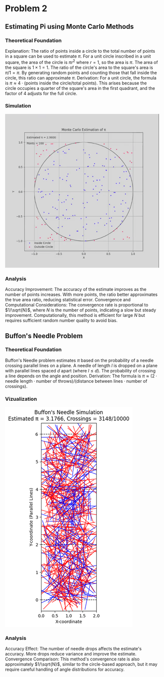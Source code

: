 # Problem 2

## Estimating Pi using Monte Carlo Methods

### Theoretical Foundation

Explanation: The ratio of points inside a circle to the total number of points in a square can be used to estimate $\pi$. For a unit circle inscribed in a unit square, the area of the circle is $\pi r^2$ where $r = 1$, so the area is $\pi$. The area of the square is $1 \times 1 = 1$. The ratio of the circle's area to the square's area is $\pi / 1 = \pi$. By generating random points and counting those that fall inside the circle, this ratio can approximate $\pi$.
Derivation: For a unit circle, the formula is $\pi \approx 4 \cdot (\text{points inside the circle} / \text{total points})$. This arises because the circle occupies a quarter of the square's area in the first quadrant, and the factor of 4 adjusts for the full circle.

### Simulation

![alt text](gyf.gif)

### Analysis

Accuracy Improvement: The accuracy of the estimate improves as the number of points increases. With more points, the ratio better approximates the true area ratio, reducing statistical error.
Convergence and Computational Considerations: The convergence rate is proportional to $1/\sqrt{N}$, where $N$ is the number of points, indicating a slow but steady improvement. Computationally, this method is efficient for large $N$ but requires sufficient random number quality to avoid bias.


## Buffon's Needle Problem

### Theoretical Foundation

Buffon's Needle problem estimates $\pi$ based on the probability of a needle crossing parallel lines on a plane. A needle of length $l$ is dropped on a plane with parallel lines spaced $d$ apart (where $l \leq d$). The probability of crossing a line depends on the angle and position.
Derivation: The formula is $\pi \approx (2 \cdot \text{needle length} \cdot \text{number of throws}) / (\text{distance between lines} \cdot \text{number of crossings})$.

### Vizualization

![alt text](image-6.png)

### Analysis

Accuracy Effect: The number of needle drops affects the estimate's accuracy. More drops reduce variance and improve the estimate.
Convergence Comparison: This method's convergence rate is also approximately $1/\sqrt{N}$, similar to the circle-based approach, but it may require careful handling of angle distributions for accuracy.

